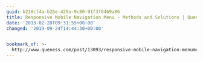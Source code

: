 ```yaml
---
guid: b218cf4a-b26e-429a-9c80-91f3f0469a86
title: Responsive Mobile Navigation Menu - Methods and Solutions | Queness
date: '2013-02-28T09:31:55+00:00'
changed: '2019-09-24T14:44:30+00:00'


bookmark_of: >-
  http://www.queness.com/post/13093/responsive-mobile-navigation-menumethods-and-solutions
---
```




